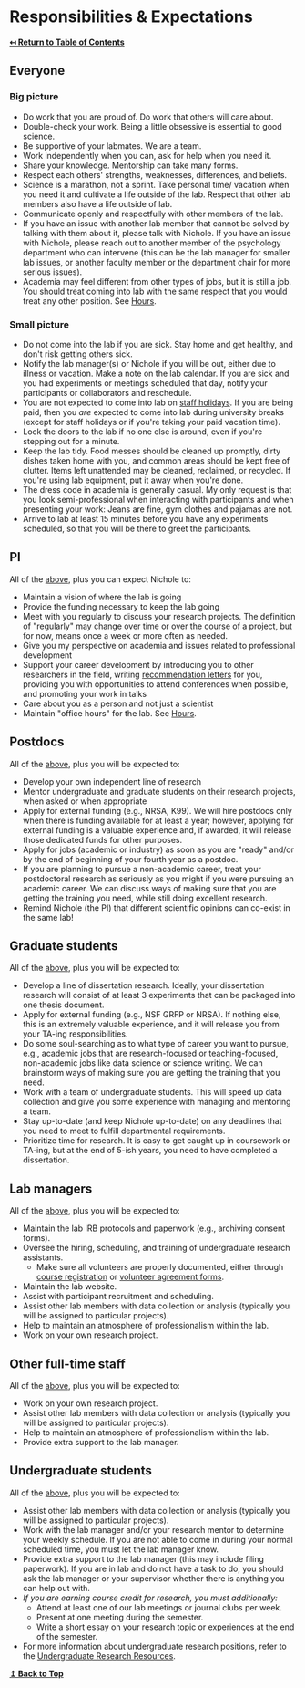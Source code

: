 # Responsibilities & Expectations

**[↤ Return to Table of Contents](readme.md#table-of-contents)**

## Everyone

### Big picture

- Do work that you are proud of. Do work that others will care about.
- Double-check your work. Being a little obsessive is essential to good science.
- Be supportive of your labmates. We are a team.
- Work independently when you can, ask for help when you need it.
- Share your knowledge. Mentorship can take many forms.
- Respect each others' strengths, weaknesses, differences, and beliefs.
- Science is a marathon, not a sprint. Take personal time/ vacation when you need it and cultivate a life outside of the lab. Respect that other lab members also have a life outside of lab.
- Communicate openly and respectfully with other members of the lab.
- If you have an issue with another lab member that cannot be solved by talking with them about it, please talk with Nichole. If you have an issue with Nichole, please reach out to another member of the psychology department who can intervene (this can be the lab manager for smaller lab issues, or another faculty member or the department chair for more serious issues).
- Academia may feel different from other types of jobs, but it is still a job. You should treat coming into lab with the same respect that you would treat any other position. See [Hours](policies.md#hours).

### Small picture

- Do not come into the lab if you are sick. Stay home and get healthy, and don't risk getting others sick.
- Notify the lab manager(s) or Nichole if you will be out, either due to illness or vacation. Make a note on the lab calendar. If you are sick and you had experiments or meetings scheduled that day, notify your participants or collaborators and reschedule.
- You are not expected to come into lab on [staff holidays](https://calendar.ucf.edu). If you are being paid, then you *are* expected to come into lab during university breaks (except for staff holidays or if you're taking your paid vacation time).
- Lock the doors to the lab if no one else is around, even if you're stepping out for a minute.
- Keep the lab tidy. Food messes should be cleaned up promptly, dirty dishes taken home with you, and common areas should be kept free of clutter. Items left unattended may be cleaned, reclaimed, or recycled. If you're using lab equipment, put it away when you're done.
- The dress code in academia is generally casual. My only request is that you look semi-professional when interacting with participants and when presenting your work: Jeans are fine, gym clothes and pajamas are not.
- Arrive to lab at least 15 minutes before you have any experiments scheduled, so that you will be there to greet the participants.

## PI

All of the [above](#everyone), plus you can expect Nichole to:

- Maintain a vision of where the lab is going
- Provide the funding necessary to keep the lab going
- Meet with you regularly to discuss your research projects. The definition of "regularly" may change over time or over the course of a project, but for now, means once a week or more often as needed.
- Give you my perspective on academia and issues related to professional development
- Support your career development by introducing you to other researchers in the field, writing [recommendation letters](policies.md#recommendation-letters) for you, providing you with opportunities to attend conferences when possible, and promoting your work in talks
- Care about you as a person and not just a scientist
- Maintain "office hours" for the lab. See [Hours](policies.md#hours).

## Postdocs

All of the [above](#everyone), plus you will be expected to:

- Develop your own independent line of research
- Mentor undergraduate and graduate students on their research projects, when asked or when appropriate
- Apply for external funding (e.g., NRSA, K99). We will hire postdocs only when there is funding available for at least a year; however, applying for external funding is a valuable experience and, if awarded, it will release those dedicated funds for other purposes.
- Apply for jobs (academic or industry) as soon as you are "ready" and/or by the end of beginning of your fourth year as a postdoc.
- If you are planning to pursue a non-academic career, treat your postdoctoral research as seriously as you might if you were pursuing an academic career. We can discuss ways of making sure that you are getting the training you need, while still doing excellent research.
- Remind Nichole (the PI) that different scientific opinions can co-exist in the same lab!

## Graduate students

All of the [above](#everyone), plus you will be expected to:

- Develop a line of dissertation research. Ideally, your dissertation research will consist of at least 3 experiments that can be packaged into one thesis document.
- Apply for external funding (e.g., NSF GRFP or NRSA). If nothing else, this is an extremely valuable experience, and it will release you from your TA-ing responsibilities.
- Do some soul-searching as to what type of career you want to pursue, e.g., academic jobs that are research-focused or teaching-focused, non-academic jobs like data science or science writing. We can brainstorm ways of making sure you are getting the training that you need.
- Work with a team of undergraduate students. This will speed up data collection and give you some experience with managing and mentoring a team.
- Stay up-to-date (and keep Nichole up-to-date) on any deadlines that you need to meet to fulfill departmental requirements.
- Prioritize time for research. It is easy to get caught up in coursework or TA-ing, but at the end of 5-ish years, you need to have completed a dissertation.

## Lab managers

All of the [above](#everyone), plus you will be expected to:

- Maintain the lab IRB protocols and paperwork (e.g., archiving consent forms).
- Oversee the hiring, scheduling, and training of undergraduate research assistants.
  - Make sure all volunteers are properly documented, either through [course registration](sourcedocs/PSY4912.pdf) or [volunteer agreement forms](https://arsl.at/yBZjdg7B).
- Maintain the lab website.
- Assist with participant recruitment and scheduling.
- Assist other lab members with data collection or analysis (typically you will be assigned to particular projects).
- Help to maintain an atmosphere of professionalism within the lab.
- Work on your own research project.

## Other full-time staff

All of the [above](#everyone), plus you will be expected to:

- Work on your own research project.
- Assist other lab members with data collection or analysis (typically you will be assigned to particular projects).
- Help to maintain an atmosphere of professionalism within the lab.
- Provide extra support to the lab manager.

## Undergraduate students

All of the [above](#everyone), plus you will be expected to:

- Assist other lab members with data collection or analysis (typically you will be assigned to particular projects).
- Work with the lab manager and/or your research mentor to determine your weekly schedule. If you are not able to come in during your normal scheduled time, you must let the lab manager know.
- Provide extra support to the lab manager (this may include filing paperwork). If you are in lab and do not have a task to do, you should ask the lab manager or your supervisor whether there is anything you can help out with.
- *If you are earning course credit for research, you must additionally:*
  - Attend at least one of our lab meetings or journal clubs per week.
  - Present at one meeting during the semester.
  - Write a short essay on your research topic or experiences at the end of the semester.
- For more information about undergraduate research positions, refer to the [Undergraduate Research Resources](resources.md#undergraduate-research).

**[↥ Back to Top](#responsibilities--expectations)**

